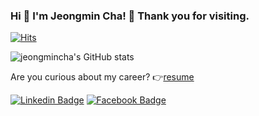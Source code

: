 ### Hi 👋 I'm Jeongmin Cha! 🤗 Thank you for visiting. 

[![Hits](https://hits.seeyoufarm.com/api/count/incr/badge.svg?url=https%3A%2F%2Fgithub.com%2Fjeongmincha)](https://hits.seeyoufarm.com)

![jeongmincha's GitHub stats](https://github-readme-stats.vercel.app/api?username=jeongmincha&show_icons=true&theme=radical)

Are you curious about my career? 👉[resume](https://github.com/jeongmincha/resume)
  
[![Linkedin Badge](https://img.shields.io/badge/-LinkedIn-blue?style=flat-square&logo=Linkedin&logoColor=white&link=https://www.linkedin.com/in/jeongmincha/)](https://www.linkedin.com/in/jeongmincha/)
[![Facebook Badge](https://img.shields.io/badge/facebook-1877f2?style=flat-square&logo=facebook&logoColor=white&link=https://www.facebook.com/cjm9236)](https://www.facebook.com/cjm9236)               

<!--
- 🔭 I’m currently working on ...
- 🌱 I’m currently learning ...
- 👯 I’m looking to collaborate on ...
- 🤔 I’m looking for help with ...
- 💬 Ask me about ...
- 📫 How to reach me: ...
- 😄 Pronouns: ...
- ⚡ Fun fact: ...
-->